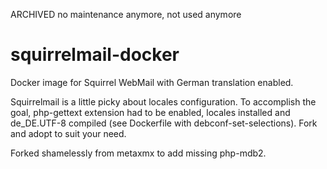 ARCHIVED
no maintenance anymore, not used anymore

# squirrelmail-docker
Docker image for Squirrel WebMail with German translation enabled.

Squirrelmail is a little picky about locales configuration. To accomplish the goal, php-gettext extension had to be enabled, locales installed and de_DE.UTF-8 compiled (see Dockerfile with debconf-set-selections). Fork and adopt to suit your need.

Forked shamelessly from metaxmx to add missing php-mdb2.
